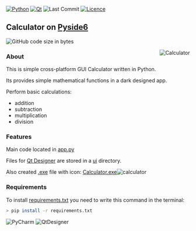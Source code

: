 [![Python](https://img.shields.io/badge/python-3670A0?style=for-the-badge&logo=python&logoColor=ffdd54)](https://www.python.org/)
[![Qt](https://img.shields.io/badge/Qt-%23217346.svg?style=for-the-badge&logo=Qt&logoColor=white)](https://www.qt.io/)
![Last Commit](https://img.shields.io/github/last-commit/CoolmixZero/yclients-api-python?style=for-the-badge)
[![Licence](https://img.shields.io/github/license/Ileriayo/markdown-badges?style=for-the-badge)](./LICENSE)

## Calculator on [Pyside6](https://pypi.org/project/PySide6/)
![GitHub code size in bytes](https://img.shields.io/github/languages/code-size/CoolmixZero/calculator-pyside6)

<img src="https://user-images.githubusercontent.com/107999456/185788738-4e70d039-117e-4e46-8418-23430229074d.png" alt="Calculator" align="right"/>

### About
This is simple cross-platform GUI Calculator written in Python.

Its provides simple mathematical functions in a dark designed app.

Perform basic calculations: 
  - addition
  - subtraction
  - multiplication
  - division

### Features
Main code located in [app.py](https://github.com/CoolmixZero/calculator-pyside6/blob/main/app.py)

Files for [Qt Designer](https://build-system.fman.io/qt-designer-download) are stored in
a [ui](https://github.com/CoolmixZero/calculator-pyside6/tree/main/ui) directory. 

Also created [.exe](https://pyinstaller.org/en/stable/usage.html)
file with icon:
[Calculator.exe](https://github.com/CoolmixZero/calculator-pyside6/blob/main/app.exe)![calculator](https://user-images.githubusercontent.com/107999456/185789444-dcabc8d0-a26e-4b70-a38b-dd4f2b2b71f4.png)

### Requirements
To install [requirements.txt](https://github.com/CoolmixZero/calculator-pyside6/blob/main/requirements.txt)
you need to write this command in the terminal:
```bash
> pip install -r requirements.txt
```

![PyCharm](https://img.shields.io/badge/pycharm-143?style=for-the-badge&logo=pycharm&logoColor=black&color=black&labelColor=green)
![QtDesigner](https://img.shields.io/badge/designer-pyside6-41CD52?style=for-the-badge&logo=qt)